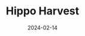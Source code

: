 ---  
layout: startup_page  
title: "Hippo Harvest"  
id: "hippoharvest.com"  
permalink: "/hippoharvesthippoharvest.com02142024/"  
website: "https://www.hippoharvest.com/"  
funding_round: "Series B"  
funding_amount: "$21M"  
investors: "Standard Investments, Congruent Ventures, Amazon's Climate Pledge Fund, Hawthorne Food Ventures, Energy Impact Partners"  
about: "Hippo Harvest develops advanced greenhouse systems for sustainably grown produce. Their modular greenhouses offer cost-effective, scalable solutions that are competitive with traditional outdoor farming, using less water and fertilizer. The company utilizes technology like machine learning and robots to optimize resource use and improve produce quality."  
markets: "Agriculture, Controlled Environment Agriculture (CEA), AgTech, Sustainability"  
hq: "Half Moon Bay, California, United States"  
founded_year: "2019"  
linkedin: "https://www.linkedin.com/company/hippo-harvest"  
twitter: ""  
instagram: ""  
facebook: ""  
crunchbase: "https://www.crunchbase.com/organization/hippo-harvest"  
pitchbook: "https://pitchbook.com/profiles/company/433363-60"  

date_display: "14-Feb-2024"  
date: "2024-02-14"

# SEO Optimization  
meta_title: "Hippo Harvest - Series B Funding ($21M)"  
meta_description: "Hippo Harvest, Hippo Harvest develops advanced greenhouse systems for sustainably grown produce. Their modular greenhouses offer cost-effective, scalable solutions t..."  
meta_keywords: "Hippo Harvest, Agriculture, Controlled Environment Agriculture (CEA), AgTech, Sustainability, Series B funding"  
canonical_url: "https://startup.projectstartups.com/hippoharvesthippoharvest.com02142024/"  
---
